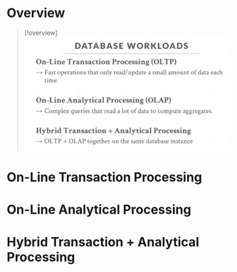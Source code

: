 # Overview
> [!overview]
> ![](Storage_Models_Compressions.assets/image-20240514165218669.png)



# On-Line Transaction Processing



# On-Line Analytical Processing




# Hybrid Transaction + Analytical Processing

